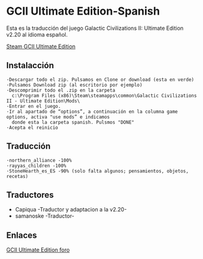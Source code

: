 # GCII Ultimate Edition-Spanish

Esta es la traducción del juego Galactic Civilizations II: Ultimate Edition v2.20 al idioma español.


[Steam GCII Ultimate Edition](https://store.steampowered.com/app/202200/Galactic_Civilizations_II_Ultimate_Edition/)


## Instalacción

	·Descargar todo el zip. Pulsamos en Clone or download (esta en verde)
	·Pulsamos Download zip (al escritorio por ejemplo)
	·Descomprimir todo el .zip en la carpeta
	  c:\Program Files (x86)\Steam\steamapps\common\Galactic Civilizations II - Ultimate Edition\Mods\
	·Entrar en el juego.
	·Ir al apartado de “options”, a continuación en la columna game options, activa "use mods” e indicamos
	  donde esta la carpeta spanish. Pulsmos "DONE"
	·Acepta el reinicio

## Traducción
 
	·northern_alliance -100%
	·rayyas_children -100%
	·StoneHearth_es_ES -90% (solo falta algunos; pensamientos, objetos, recetas)

## Traductores

 * Capiqua -Traductor y adaptacion a la v2.20-
 * samanoske -Traductor-

## Enlaces

[GCII Ultimate Edition foro ](http://www.clandlan.net/foros/topic/74978-traduccion-galactic-civilizations-ii-ultimate-edition/) 
